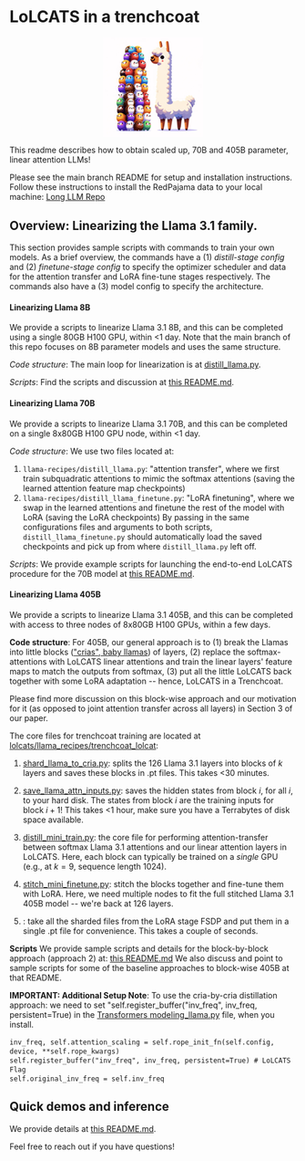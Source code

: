 
# LoLCATS in a trenchcoat

<p align="center">
<img src="assets/hedgehog_llamas_big.png" align='center' width=35% height=35%>
</p>

This readme describes how to obtain scaled up, 70B and 405B parameter, linear attention LLMs! 

Please see the main branch README for setup and installation instructions. Follow these instructions to install the RedPajama data to your local machine: [Long LLM Repo](https://github.com/FlagOpen/FlagEmbedding/tree/master/Long_LLM/longllm_qlora#data)


## Overview: Linearizing the Llama 3.1 family.

This section provides sample scripts with commands to train your own models. As a brief overview, the commands have a (1) *distill-stage config* and (2) *finetune-stage config* to specify the optimizer scheduler and data for the attention transfer and LoRA fine-tune stages respectively. The commands also have a (3) model config to specify the architecture. 

#### Linearizing Llama 8B

We provide a scripts to linearize Llama 3.1 8B, and this can be completed using a single 80GB H100 GPU, within <1 day. Note that the main branch of this repo focuses on 8B parameter models and uses the same structure.

*Code structure*: The main loop for linearization is at [distill_llama.py](https://github.com/HazyResearch/lolcats/blob/lolcats-scaled/distill_llama.py).

*Scripts*: Find the scripts and discussion at [this README.md](https://github.com/HazyResearch/lolcats/tree/lolcats-scaled/scripts/llama3_1_8b).


#### Linearizing Llama 70B

We provide a scripts to linearize Llama 3.1 70B, and this can be completed on a single 8x80GB H100 GPU node, within <1 day.

*Code structure*: We use two files located at:
1. `llama-recipes/distill_llama.py`: "attention transfer", where we first train subquadratic attentions to mimic the softmax attentions (saving the learned attention feature map checkpoints)
2. `llama-recipes/distill_llama_finetune.py`: "LoRA finetuning", where we swap in the learned attentions and finetune the rest of the model with LoRA (saving the LoRA checkpoints)
By passing in the same configurations files and arguments to both scripts, `distill_llama_finetune.py` should automatically load the saved checkpoints and pick up from where `distill_llama.py` left off.


*Scripts*: We provide example scripts for launching the end-to-end LoLCATS procedure for the 70B model at [this README.md](https://github.com/HazyResearch/lolcats/tree/lolcats-scaled/scripts/llama3_1_70b).


#### Linearizing Llama 405B

We provide a scripts to linearize Llama 3.1 405B, and this can be completed with access to three nodes of 8x80GB H100 GPUs, within a few days.

**Code structure**: For 405B, our general approach is to (1) break the Llamas into little blocks (["crias", baby llamas](https://en.wikipedia.org/wiki/Cria)) of layers, (2) replace the softmax-attentions with LoLCATS linear attentions and train the linear layers' feature maps to match the outputs from softmax, (3) put all the little LoLCATS back together with some LoRA adaptation -- hence, LoLCATS in a Trenchcoat. 

Please find more discussion on this block-wise approach and our motivation for it (as opposed to joint attention transfer across all layers) in Section 3 of our paper. 

The core files for trenchcoat training are located at [lolcats/llama_recipes/trenchcoat_lolcat](https://github.com/HazyResearch/lolcats/tree/lolcats-scaled/llama_recipes/trenchcoat_lolcat):

1. [shard_llama_to_cria.py](https://github.com/HazyResearch/lolcats/blob/lolcats-scaled/llama_recipes/trenchcoat_lolcat/shard_llama_to_cria.py): splits the 126 Llama 3.1 layers into blocks of $k$ layers and saves these blocks in .pt files. This takes <30 minutes.

2. [save_llama_attn_inputs.py](https://github.com/HazyResearch/lolcats/blob/lolcats-scaled/llama_recipes/trenchcoat_lolcat/save_llama_attn_inputs.py): saves the hidden states from block $i$, for all $i$, to your hard disk. The states from block $i$ are the training inputs for block $i+1$! This takes <1 hour, make sure you have a Terrabytes of disk space available.

3. [distill_mini_train.py](https://github.com/HazyResearch/lolcats/blob/lolcats-scaled/llama_recipes/trenchcoat_lolcat/distill_mini_train.py): the core file for performing attention-transfer between softmax Llama 3.1 attentions and our linear attention layers in LoLCATS. Here, each block can typically be trained on a *single* GPU (e.g., at $k=9$, sequence length $1024$).

4. [stitch_mini_finetune.py](https://github.com/HazyResearch/lolcats/blob/lolcats-scaled/llama_recipes/trenchcoat_lolcat/stitch_mini_finetune.py): stitch the blocks together and fine-tune them with LoRA. Here, we need multiple nodes to fit the full stitched Llama 3.1 405B model -- we're back at 126 layers.

5. [](https://github.com/HazyResearch/lolcats/blob/lolcats-scaled/llama_recipes/trenchcoat_lolcat/save_fsdp_to_pt.py): take all the sharded files from the LoRA stage FSDP and put them in a single .pt file for convenience. This takes a couple of seconds.


**Scripts** We provide sample scripts and details for the block-by-block approach (approach 2) at: [this README.md](https://github.com/HazyResearch/lolcats/tree/lolcats-scaled/scripts/llama3_1_405b/data=rp_len=1024_trenchcoat/) We also discuss and point to sample scripts for some of the baseline approaches to block-wise 405B at that README.

**IMPORTANT: Additional Setup Note**: To use the cria-by-cria distillation approach: we need to set "self.register_buffer("inv_freq", inv_freq, persistent=True) in the [Transformers modeling_llama.py](https://github.com/huggingface/transformers/blob/main/src/transformers/models/llama/modeling_llama.py) file, when you install.
```
inv_freq, self.attention_scaling = self.rope_init_fn(self.config, device, **self.rope_kwargs)
self.register_buffer("inv_freq", inv_freq, persistent=True) # LoLCATS Flag 
self.original_inv_freq = self.inv_freq
```

## Quick demos and inference

We provide details at [this README.md](https://github.com/HazyResearch/lolcats/tree/lolcats-scaled/inference).


Feel free to reach out if you have questions!


